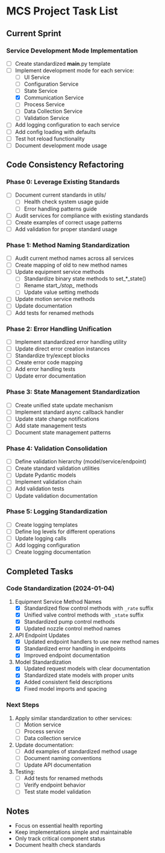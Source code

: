 # MCS Project Task List

## Current Sprint

### Service Development Mode Implementation
- [ ] Create standardized __main__.py template
- [ ] Implement development mode for each service:
  - [ ] UI Service
  - [ ] Configuration Service
  - [ ] State Service
  - [x] Communication Service
  - [ ] Process Service
  - [ ] Data Collection Service
  - [ ] Validation Service
- [ ] Add logging configuration to each service
- [ ] Add config loading with defaults
- [ ] Test hot reload functionality
- [ ] Document development mode usage

## Code Consistency Refactoring

### Phase 0: Leverage Existing Standards
- [ ] Document current standards in utils/
  - [ ] Health check system usage guide
  - [ ] Error handling patterns guide
- [ ] Audit services for compliance with existing standards
- [ ] Create examples of correct usage patterns
- [ ] Add validation for proper standard usage

### Phase 1: Method Naming Standardization
- [ ] Audit current method names across all services
- [ ] Create mapping of old to new method names
- [ ] Update equipment service methods
  - [ ] Standardize binary state methods to set_*_state()
  - [ ] Rename start_*/stop_* methods
  - [ ] Update value setting methods
- [ ] Update motion service methods
- [ ] Update documentation
- [ ] Add tests for renamed methods

### Phase 2: Error Handling Unification
- [ ] Implement standardized error handling utility
- [ ] Update direct error creation instances
- [ ] Standardize try/except blocks
- [ ] Create error code mapping
- [ ] Add error handling tests
- [ ] Update error documentation

### Phase 3: State Management Standardization
- [ ] Create unified state update mechanism
- [ ] Implement standard async callback handler
- [ ] Update state change notifications
- [ ] Add state management tests
- [ ] Document state management patterns

### Phase 4: Validation Consolidation
- [ ] Define validation hierarchy (model/service/endpoint)
- [ ] Create standard validation utilities
- [ ] Update Pydantic models
- [ ] Implement validation chain
- [ ] Add validation tests
- [ ] Update validation documentation

### Phase 5: Logging Standardization
- [ ] Create logging templates
- [ ] Define log levels for different operations
- [ ] Update logging calls
- [ ] Add logging configuration
- [ ] Create logging documentation

## Completed Tasks

### Code Standardization (2024-01-04)
1. Equipment Service Method Names
   - [x] Standardized flow control methods with `_rate` suffix
   - [x] Unified valve control methods with `_state` suffix
   - [x] Standardized pump control methods
   - [x] Updated nozzle control method names

2. API Endpoint Updates
   - [x] Updated endpoint handlers to use new method names
   - [x] Standardized error handling in endpoints
   - [x] Improved endpoint documentation

3. Model Standardization
   - [x] Updated request models with clear documentation
   - [x] Standardized state models with proper units
   - [x] Added consistent field descriptions
   - [x] Fixed model imports and spacing

### Next Steps
1. Apply similar standardization to other services:
   - [ ] Motion service
   - [ ] Process service
   - [ ] Data collection service

2. Update documentation:
   - [ ] Add examples of standardized method usage
   - [ ] Document naming conventions
   - [ ] Update API documentation

3. Testing:
   - [ ] Add tests for renamed methods
   - [ ] Verify endpoint behavior
   - [ ] Test state model validation

## Notes

- Focus on essential health reporting
- Keep implementations simple and maintainable
- Only track critical component status
- Document health check standards
